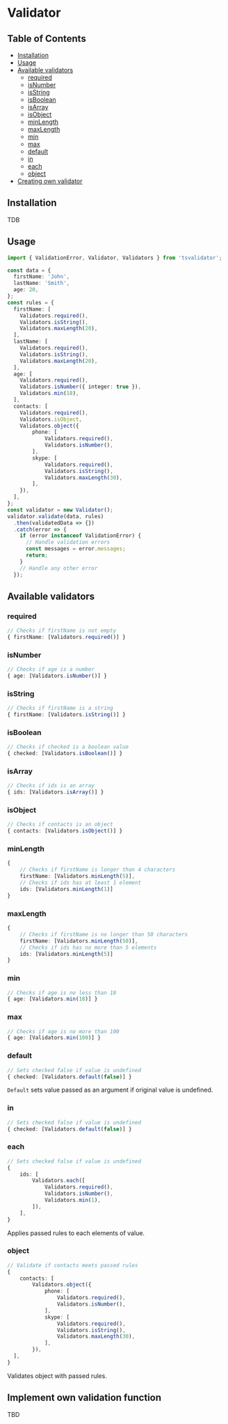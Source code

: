 # Validator

## Table of Contents

 * [Installation](#installation)
 * [Usage](#usage)
 * [Available validators](#available-validators)
    * [required](#required)
    * [isNumber](#isnumber)
    * [isString](#isstring)
    * [isBoolean](#isboolean)
    * [isArray](#isarray)
    * [isObject](#isobject)
    * [minLength](#minlength)
    * [maxLength](#maxlength)
    * [min](#min)
    * [max](#max)
    * [default](#default)
    * [in](#in)
    * [each](#each)
    * [object](#object)
 * [Creating own validator](#creating-own-validators)

## Installation
TDB

## Usage
```typescript
import { ValidationError, Validator, Validators } from 'tsvalidator';

const data = {
  firstName: 'John',
  lastName: 'Smith',
  age: 20,
};
const rules = {
  firstName: [
    Validators.required(),
    Validators.isString(),
    Validators.maxLength(20),
  ],
  lastName: [
    Validators.required(),
    Validators.isString(),
    Validators.maxLength(20),
  ],
  age: [
    Validators.required(),
    Validators.isNumber({ integer: true }),
    Validators.min(18),
  ],
  contacts: [
    Validators.required(),
    Validators.isObject,
    Validators.object({
        phone: [
            Validators.required(),
            Validators.isNumber(),
        ],
        skype: [
            Validators.required(),
            Validators.isString(),
            Validators.maxLength(30),
        ],
    }),
  ],
};
const validator = new Validator();
validator.validate(data, rules)
  .then(validatedData => {})
  .catch(error => {
    if (error instanceof ValidationError) {
      // Handle validation errors
      const messages = error.messages;
      return;
    }
    // Handle any other error
  });
```

## Available validators

### required
```typescript
// Checks if firstName is not empty
{ firstName: [Validators.required()] }
```

### isNumber
```typescript
// Checks if age is a number
{ age: [Validators.isNumber()] }
```

### isString
```typescript
// Checks if firstName is a string
{ firstName: [Validators.isString()] }
```

### isBoolean
```typescript
// Checks if checked is a boolean value
{ checked: [Validators.isBoolean()] }
```

### isArray
```typescript
// Checks if ids is an array
{ ids: [Validators.isArray()] }
```

### isObject
```typescript
// Checks if contacts is an object
{ contacts: [Validators.isObject()] }
```

### minLength
```typescript
{
    // Checks if firstName is longer than 4 characters
    firstName: [Validators.minLength(5)],
    // Checks if ids has at least 1 element
    ids: [Validators.minLength(1)]
}
```

### maxLength
```typescript
{
    // Checks if firstName is no longer than 50 characters
    firstName: [Validators.minLength(50)],
    // Checks if ids has no more than 5 elements
    ids: [Validators.minLength(5)]
}
```

### min
```typescript
// Checks if age is no less than 18
{ age: [Validators.min(18)] }
```

### max
```typescript
// Checks if age is no more than 100
{ age: [Validators.min(100)] }
```

### default
```typescript
// Sets checked false if value is undefined
{ checked: [Validators.default(false)] }
```
`Default` sets value passed as an argument if original value is undefined.

### in
```typescript
// Sets checked false if value is undefined
{ checked: [Validators.default(false)] }
```

### each
```typescript
// Sets checked false if value is undefined
{
    ids: [
        Validators.each([
            Validators.required(),
            Validators.isNumber(),
            Validators.min(1),
        ]),
    ],
}
```
Applies passed rules to each elements of value.

### object
```typescript
// Validate if contacts meets passed rules
{
    contacts: [
        Validators.object({
            phone: [
                Validators.required(),
                Validators.isNumber(),
            ],
            skype: [
                Validators.required(),
                Validators.isString(),
                Validators.maxLength(30),
            ],
        }),
  ],
}
```
Validates object with passed rules.

## Implement own validation function
TBD
